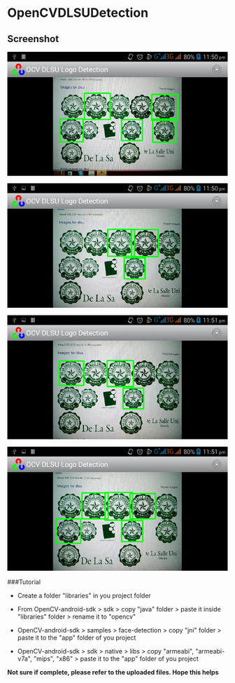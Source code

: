 # OpenCVDLSUDetection

## Screenshot

![alt tag](https://github.com/ErvinLu/OpenCVDLSUDetection/blob/master/Screenshot_2016-07-04-23-50-46.png)

![alt tag](https://github.com/ErvinLu/OpenCVDLSUDetection/blob/master/Screenshot_2016-07-04-23-50-57.png)

![alt tag](https://github.com/ErvinLu/OpenCVDLSUDetection/blob/master/Screenshot_2016-07-04-23-51-03.png)

![alt tag](https://github.com/ErvinLu/OpenCVDLSUDetection/blob/master/Screenshot_2016-07-04-23-51-08.png)

###Tutorial

* Create a folder "libraries" in you project folder

* From OpenCV-android-sdk > sdk > copy "java" folder > paste it inside "libraries" folder > rename it to "opencv"

* OpenCV-android-sdk > samples > face-detection > copy "jni" folder > paste it to the "app" folder of you project

* OpenCV-android-sdk > sdk > native > libs > copy "armeabi", "armeabi-v7a", "mips", "x86" > paste it to the "app" folder of you project

**Not sure if complete, please refer to the uploaded files. Hope this helps**

